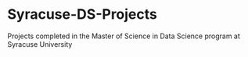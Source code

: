 # Syracuse-DS-Projects
Projects completed in the Master of Science in Data Science program at Syracuse University
